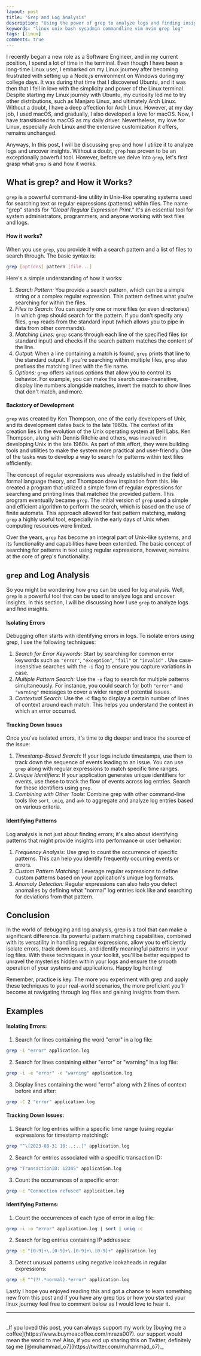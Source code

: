 ```yaml
---
layout: post
title: "Grep and Log Analysis"
description: "Using the power of grep to analyze logs and finding insights."
keywords: "linux unix bash sysadmin commandline vim nvim grep log"
tags: [linux]
comments: true
---
```


I recently began a new role as a Software Engineer, and in my current position, I spend a lot of time in the terminal. Even though I have been a long-time Linux user, I embarked on my Linux journey after becoming frustrated with setting up a Node.js environment on Windows during my college days. It was during that time that I discovered Ubuntu, and it was then that I fell in love with the simplicity and power of the Linux terminal. Despite starting my Linux journey with Ubuntu, my curiosity led me to try other distributions, such as Manjaro Linux, and ultimately Arch Linux. Without a doubt, I have a deep affection for Arch Linux. However, at my day job, I used macOS, and gradually, I also developed a love for macOS. Now, I have transitioned to macOS as my daily driver. Nevertheless, my love for Linux, especially Arch Linux and the extensive customization it offers, remains unchanged.

Anyways, In this post, I will be discussing `grep` and how I utilize it to analyze logs and uncover insights. Without a doubt, `grep` has proven to be an exceptionally powerful tool. However, before we delve into `grep`, let's first grasp what `grep` is and how it works.

## What is grep? and How it Works?

`grep` is a powerful command-line utility in Unix-like operating systems used for searching text or regular expressions (patterns) within files. The name "grep" stands for *"Global Regular Expression Print."* It's an essential tool for system administrators, programmers, and anyone working with text files and logs.

#### How it works?

When you use `grep`, you provide it with a search pattern and a list of files to search through. The basic syntax is:

```bash
grep [options] pattern [file...]
```

Here's a simple understanding of how it works:
1. *Search Pattern:* You provide a search pattern, which can be a simple string or a complex regular expression. This pattern defines what you're searching for within the files.
2. *Files to Search:* You can specify one or more files (or even directories) in which grep should search for the pattern. If you don't specify any files, `grep` reads from the standard input (which allows you to pipe in data from other commands).
3. *Matching Lines:* `grep` scans through each line of the specified files (or standard input) and checks if the search pattern matches the content of the line.
4. *Output:* When a line containing a match is found, `grep` prints that line to the standard output. If you're searching within multiple files, `grep` also prefixes the matching lines with the file name.
5. *Options:* `grep` offers various options that allow you to control its behavior. For example, you can make the search case-insensitive, display line numbers alongside matches, invert the match to show lines that don't match, and more.

#### Backstory of Development

`grep` was created by Ken Thompson, one of the early developers of Unix, and its development dates back to the late 1960s. The context of its creation lies in the evolution of the Unix operating system at Bell Labs. Ken Thompson, along with Dennis Ritchie and others, was involved in developing Unix in the late 1960s. As part of this effort, they were building tools and utilities to make the system more practical and user-friendly. One of the tasks was to develop a way to search for patterns within text files efficiently. 

The concept of regular expressions was already established in the field of formal language theory, and Thompson drew inspiration from this. He created a program that utilized a simple form of regular expressions for searching and printing lines that matched the provided pattern. This program eventually became `grep`. The initial version of `grep` used a simple and efficient algorithm to perform the search, which is based on the use of finite automata. This approach allowed for fast pattern matching, making `grep` a highly useful tool, especially in the early days of Unix when computing resources were limited.

Over the years, `grep` has become an integral part of Unix-like systems, and its functionality and capabilities have been extended. The basic concept of searching for patterns in text using regular expressions, however, remains at the core of grep's functionality.


## `grep` and Log Analysis

So you might be wondering how `grep` can be used for log analysis. Well, `grep` is a powerful tool that can be used to analyze logs and uncover insights. In this section, I will be discussing how I use `grep` to analyze logs and find insights.

#### Isolating Errors

Debugging often starts with identifying errors in logs. To isolate errors using grep, I use the following techniques:

1. *Search for Error Keywords:* Start by searching for common error keywords such as `"error"`, `"exception"`, `"fail"` or `"invalid"` . Use case-insensitive searches with the `-i` flag to ensure you capture variations in case.
2. *Multiple Pattern Search:* Use the `-e` flag to search for multiple patterns simultaneously. For instance, you could search for both `"error"` and `"warning"` messages to cover a wider range of potential issues.
3. *Contextual Search:* Use the `-C` flag to display a certain number of lines of context around each match. This helps you understand the context in which an error occurred.

#### Tracking Down Issues

Once you've isolated errors, it's time to dig deeper and trace the source of the issue:

1. *Timestamp-Based Search:* If your logs include timestamps, use them to track down the sequence of events leading to an issue. You can use `grep` along with regular expressions to match specific time ranges.
2. *Unique Identifiers:* If your application generates unique identifiers for events, use these to track the flow of events across log entries. Search for these identifiers using `grep`.
3. *Combining with Other Tools:* Combine grep with other command-line tools like `sort`, `uniq`, and `awk` to aggregate and analyze log entries based on various criteria.

#### Identifying Patterns

Log analysis is not just about finding errors; it's also about identifying patterns that might provide insights into performance or user behavior:

1. *Frequency Analysis:* Use grep to count the occurrence of specific patterns. This can help you identify frequently occurring events or errors.
2. *Custom Pattern Matching:* Leverage regular expressions to define custom patterns based on your application's unique log formats.
3. *Anomaly Detection:* Regular expressions can also help you detect anomalies by defining what "normal" log entries look like and searching for deviations from that pattern.

## Conclusion

In the world of debugging and log analysis, grep is a tool that can make a significant difference. Its powerful pattern matching capabilities, combined with its versatility in handling regular expressions, allow you to efficiently isolate errors, track down issues, and identify meaningful patterns in your log files. With these techniques in your toolkit, you'll be better equipped to unravel the mysteries hidden within your logs and ensure the smooth operation of your systems and applications. Happy log hunting!

Remember, practice is key. The more you experiment with grep and apply these techniques to your real-world scenarios, the more proficient you'll become at navigating through log files and gaining insights from them.


## Examples

#### Isolating Errors:

1. Search for lines containing the word "error" in a log file:

```bash
grep -i "error" application.log
```

2. Search for lines containing either "error" or "warning" in a log file:

```bash
grep -i -e "error" -e "warning" application.log
```

3. Display lines containing the word "error" along with 2 lines of context before and after:

```bash
grep -C 2 "error" application.log
```

#### Tracking Down Issues:

1. Search for log entries within a specific time range (using regular expressions for timestamp matching):

```bash
grep "^\[2023-08-31 10:..:..]" application.log
```

2. Search for entries associated with a specific transaction ID:

```bash
grep "TransactionID: 12345" application.log
```

3. Count the occurrences of a specific error:

```bash
grep -c "Connection refused" application.log
```

#### Identifying Patterns:

1. Count the occurrences of each type of error in a log file:

```bash
grep -i -o "error" application.log | sort | uniq -c
```

2. Search for log entries containing IP addresses:

```bash
grep -E "[0-9]+\.[0-9]+\.[0-9]+\.[0-9]+" application.log
```

3. Detect unusual patterns using negative lookaheads in regular expressions:

```bash
grep -E "^(?!.*normal).*error" application.log
```


Lastly I hope you enjoyed reading this and got a chance to learn something new from this post and if you have any grep tips or how you started your linux journey feel free to comment below as I would love to hear it.


---

<br>
_If you loved this post, you can always support my work by [buying me a coffee](https://www.buymeacoffee.com/mraza007). our support would mean the world to me! Also, if you end up sharing this on Twitter, definitely tag me [@muhammad_o7](https://twitter.com/muhammad_o7)._
